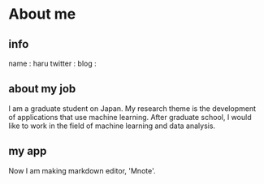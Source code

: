 # About me
## info
name : haru
twitter : 
blog : 

## about my job
I am a graduate student on Japan. My research theme is the development of applications that use machine learning. After graduate school, I would like to work in the field of machine learning and data analysis.

## my app
Now I am making markdown editor, 'Mnote'.



